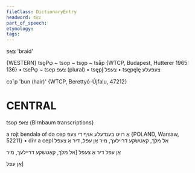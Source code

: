 ```yaml
---
fileClass: DictionaryEntry
headword: צאָפּ
part_of_speech: 
etymology: 
tags: 
---
```

צאָפּ
'braid'

{WESTERN}
tsǫPφ ~ tsop ~ tsǫp ~ tsåp {WTCP, Budapest, Hutterer 1965: 136}
	•	tsePφ ~ tsep צעפּ (plural)
	•	tsępl̥ צעפּל
	•	tsępęlę צעפּעלע

cɔˇp 'bun (hair)' {WTCP, Berettyó-Újfalu, 47212}

CENTRAL
========

tsop צאפ {Birnbaum transcriptions}

a rojt bendalə of də cep אַ רויט בענדעלע אויף די צעפּ {POLAND, Warsaw, 52211}
	•	diˑr a cepl אל מלך, קאַטשקע דרײלעך, מיר אַן עפּל, דיר אַ צעפּל
 
אַן עפּל
 דיר אַ צעפּל [אל מלך, קאַטשקע דרײלעך, מיר 
 
אַן עפּל]